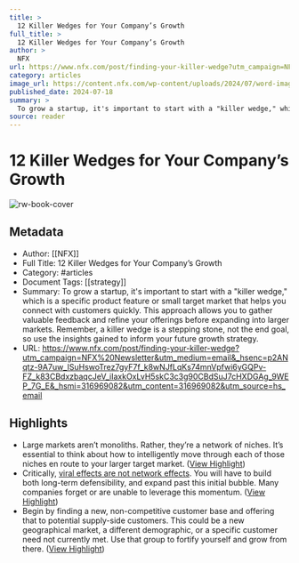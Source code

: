 ```yaml
---
title: >
  12 Killer Wedges for Your Company’s Growth
full_title: >
  12 Killer Wedges for Your Company’s Growth
author: >
  NFX
url: https://www.nfx.com/post/finding-your-killer-wedge?utm_campaign=NFX%20Newsletter&utm_medium=email&_hsenc=p2ANqtz-9A7uw_ISuHswoTrez7gyF7f_k8wNJfLqKs74mnVpfwi6yGQPv-FZ_k83CBdxzbaqcJeV_iIaxkOxLvH5skC3c3g90CBdSuJ7cHXDGAg_9WEP_7G_E&_hsmi=316969082&utm_content=316969082&utm_source=hs_email
category: articles
image_url: https://content.nfx.com/wp-content/uploads/2024/07/word-image-20046-1.jpeg
published_date: 2024-07-18
summary: >
  To grow a startup, it's important to start with a "killer wedge," which is a specific product feature or small target market that helps you connect with customers quickly. This approach allows you to gather valuable feedback and refine your offerings before expanding into larger markets. Remember, a killer wedge is a stepping stone, not the end goal, so use the insights gained to inform your future growth strategy.
source: reader
---
```

# 12 Killer Wedges for Your Company’s Growth

![rw-book-cover](https://content.nfx.com/wp-content/uploads/2024/07/word-image-20046-1.jpeg)

## Metadata
- Author: [[NFX]]
- Full Title: 12 Killer Wedges for Your Company’s Growth
- Category: #articles
- Document Tags: [[strategy]] 
- Summary: To grow a startup, it's important to start with a "killer wedge," which is a specific product feature or small target market that helps you connect with customers quickly. This approach allows you to gather valuable feedback and refine your offerings before expanding into larger markets. Remember, a killer wedge is a stepping stone, not the end goal, so use the insights gained to inform your future growth strategy.
- URL: https://www.nfx.com/post/finding-your-killer-wedge?utm_campaign=NFX%20Newsletter&utm_medium=email&_hsenc=p2ANqtz-9A7uw_ISuHswoTrez7gyF7f_k8wNJfLqKs74mnVpfwi6yGQPv-FZ_k83CBdxzbaqcJeV_iIaxkOxLvH5skC3c3g90CBdSuJ7cHXDGAg_9WEP_7G_E&_hsmi=316969082&utm_content=316969082&utm_source=hs_email

## Highlights
- Large markets aren’t monoliths. Rather, they’re a network of niches. It’s essential to think about how to intelligently move through each of those niches en route to your larger target market. ([View Highlight](https://read.readwise.io/read/01jafhz0bhakmk9agng1w82asx))
- Critically, [viral effects are not network effects](https://www.nfx.com/post/viral-effects-vs-network-effects). You will have to build both long-term defensibility, and expand past this initial bubble. Many companies forget or are unable to leverage this momentum. ([View Highlight](https://read.readwise.io/read/01jafj0w2yqx2t5br0qn0dgc13))
- Begin by finding a new, non-competitive customer base and offering that to potential supply-side customers. This could be a new geographical market, a different demographic, or a specific customer need not currently met. Use that group to fortify yourself and grow from there. ([View Highlight](https://read.readwise.io/read/01jafj4hpdbw6gz1r5qp5gyd08))


